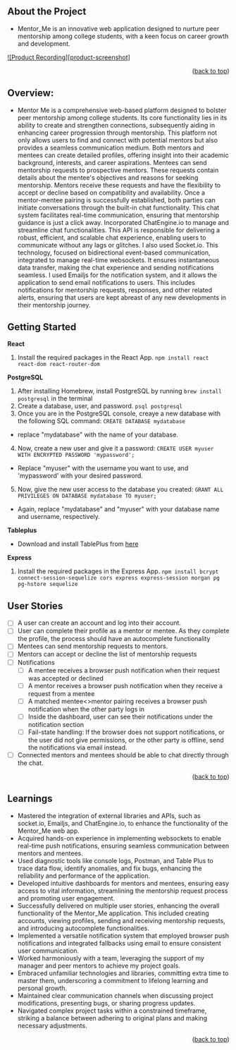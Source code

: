 <a name="readme-top"></a>

<!-- ABOUT THE PROJECT -->

## About the Project

- Mentor_Me is an innovative web application designed to nurture peer mentorship among college students, with a keen focus on career growth and development.

[![Product Recording][product-screenshot]](https://example.com)

<p align="right">(<a href="#readme-top">back to top</a>)</p>

## Overview:

- Mentor Me is a comprehensive web-based platform designed to bolster peer mentorship among college students. Its core functionality lies in its ability to create and strengthen connections, subsequently aiding in enhancing career progression through mentorship. This platform not only allows users to find and connect with potential mentors but also provides a seamless communication medium. Both mentors and mentees can create detailed profiles, offering insight into their academic background, interests, and career aspirations. Mentees can send mentorship requests to prospective mentors. These requests contain details about the mentee's objectives and reasons for seeking mentorship. Mentors receive these requests and have the flexibility to accept or decline based on compatibility and availability. Once a mentor-mentee pairing is successfully established, both parties can initiate conversations through the built-in chat functionality. This chat system facilitates real-time communication, ensuring that mentorship guidance is just a click away. Incorporated ChatEngine.io to manage and streamline chat functionalities. This API is responsible for delivering a robust, efficient, and scalable chat experience, enabling users to communicate without any lags or glitches. I also used Socket.io. This technology, focused on bidirectional event-based communication, integrated to manage real-time websockets. It ensures instantaneous data transfer, making the chat experience and sending notifications seamless. I used Emailjs for the notification system, and it allows the application to send email notifications to users. This includes notifications for mentorship requests, responses, and other related alerts, ensuring that users are kept abreast of any new developments in their mentorship journey.

<!-- Getting Started -->

## Getting Started

**React**

1. Install the required packages in the React App.
   `npm install react react-dom react-router-dom`

**PostgreSQL**

1. After installing Homebrew, install PostgreSQL by running `brew install postgresql` in the terminal
2. Create a database, user, and password.
   `psql postgresql`
3. Once you are in the PostgreSQL console, creaye a new database with the following SQL command:
   `CREATE DATABASE mydatabase`

- replace "mydatabase" with the name of your database.

4. Now, create a new user and give it a password:
   `CREATE USER myuser WITH ENCRYPTED PASSWORD 'mypassword';`

- Replace "myuser" with the username you want to use, and 'mypassword' with your desired password.

5. Now, give the new user access to the database you created:
   `GRANT ALL PRIVILEGES ON DATABASE mydatabase TO myuser;`

- Again, replace "mydatabase" and "myuser" with your database name and username, respectively.

**Tableplus**

- Download and install TablePlus from [here](https://tableplus.com/download)

**Express**

1. Install the required packages in the Express App.
   `npm install bcrypt connect-session-sequelize cors express express-session morgan pg pg-hstore sequelize`

<!-- USER STORIES -->

## User Stories

- [ ] A user can create an account and log into their account.
- [ ] User can complete their profile as a mentor or mentee. As they complete the profile, the process should have an autocomplete functionality
- [ ] Mentees can send mentorship requests to mentors.
- [ ] Mentors can accept or decline the list of mentorship requests
- [ ] Notifications
  - [ ] A mentee receives a browser push notification when their request was accepted or declined
  - [ ] A mentor receives a browser push notification when they receive a request from a mentee
  - [ ] A matched mentee<>mentor pairing receives a browser push notification when the other party logs in
  - [ ] Inside the dashboard, user can see their notifications under the notification section
  - [ ] Fail-state handling: If the browser does not support notifications, or the user did not give permissions, or the other party is offline, send the notifications via email instead.
- [ ] Connected mentors and mentees should be able to chat directly through the chat.

<p align="right">(<a href="#readme-top">back to top</a>)</p>

<!-- LEARNINGS -->

## Learnings

- Mastered the integration of external libraries and APIs, such as socket.io, Emailjs, and ChatEngine.io, to enhance the functionality of the Mentor_Me web app.
- Acquired hands-on experience in implementing websockets to enable real-time push notifications, ensuring seamless communication between mentors and mentees.
- Used diagnostic tools like console logs, Postman, and Table Plus to trace data flow, identify anomalies, and fix bugs, enhancing the reliability and performance of the application.
- Developed intuitive dashboards for mentors and mentees, ensuring easy access to vital information, streamlining the mentorship request process and promoting user engagement.
- Successfully delivered on multiple user stories, enhancing the overall functionality of the Mentor_Me application. This included creating accounts, viewing profiles, sending and receiving mentorship requests, and introducing autocomplete functionalities.
- Implemented a versatile notification system that employed browser push notifications and integrated fallbacks using email to ensure consistent user communication.
- Worked harmoniously with a team, leveraging the support of my manager and peer mentors to achieve my project goals.
- Embraced unfamiliar technologies and libraries, committing extra time to master them, underscoring a commitment to lifelong learning and personal growth.
- Maintained clear communication channels when discussing project modifications, presenting bugs, or sharing progress updates.
- Navigated complex project tasks within a constrained timeframe, striking a balance between adhering to original plans and making necessary adjustments.

<p align="right">(<a href="#readme-top">back to top</a>)</p>
